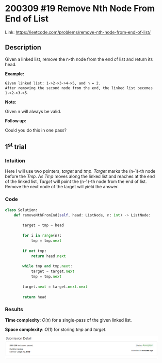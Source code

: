 # 200309 #19 Remove Nth Node From End of List
Link: https://leetcode.com/problems/remove-nth-node-from-end-of-list/

## Description
Given a linked list, remove the n-th node from the end of list and return its head.

**Example:**

    Given linked list: 1->2->3->4->5, and n = 2.
    After removing the second node from the end, the linked list becomes 1->2->3->5.

**Note:**

Given n will always be valid.

**Follow up:**

Could you do this in one pass?

## 1<sup>st</sup> trial

### Intuition
Here I will use two pointers, *target* and *tmp*. *Target* marks the (n-1)-th node before the *Tmp*. As *Tmp* moves along the linked list and reaches at the end of the linked list, *Target* will point the (n-1)-th node from the end of list. Remove the next node of the target will yield the answer.

### Code
```python
class Solution:
    def removeNthFromEnd(self, head: ListNode, n: int) -> ListNode:
        
        target = tmp = head
        
        for i in range(n):
            tmp = tmp.next
        
        if not tmp:
            return head.next
        
        while tmp and tmp.next:
            target = target.next
            tmp = tmp.next

        target.next = target.next.next
        
        return head
```

### Results
**Time complexity**: *O*(n) for a single-pass of the given linked list.

**Space complexity**: *O*(1) for storing *tmp* and *target*.

![1st trial](https://github.com/minyookim/DailyCoding/blob/master/200309%20%2319%20Remove%20Nth%20Node%20From%20End%20of%20List/1st%20trial.PNG)
